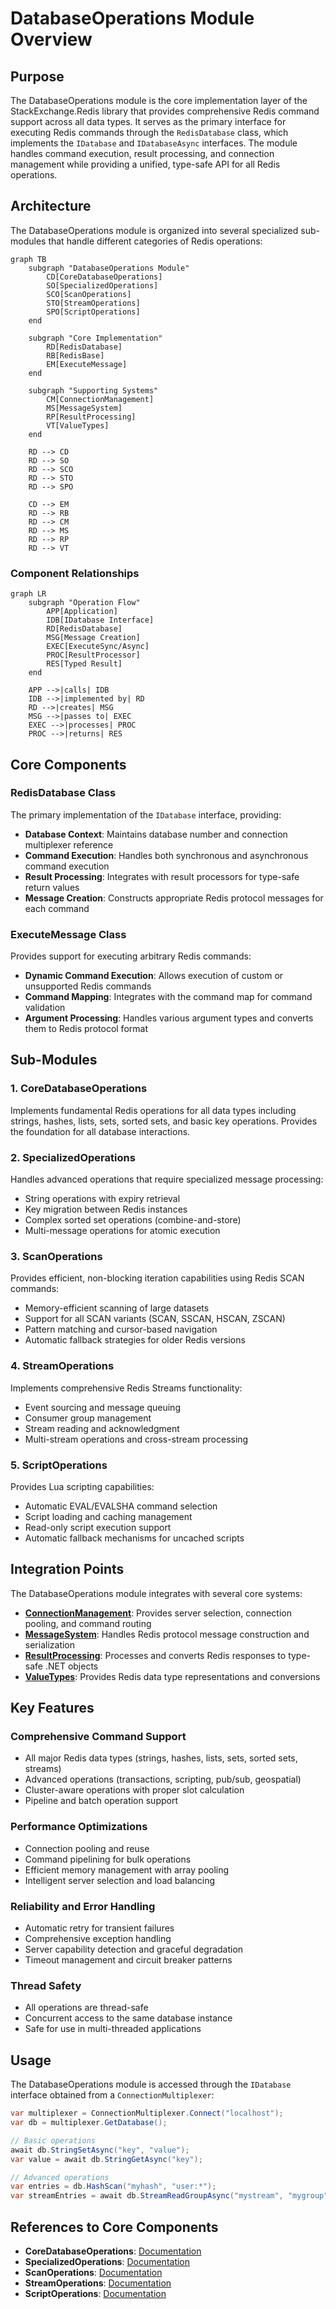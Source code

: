 # DatabaseOperations Module Overview

## Purpose

The DatabaseOperations module is the core implementation layer of the StackExchange.Redis library that provides comprehensive Redis command support across all data types. It serves as the primary interface for executing Redis commands through the `RedisDatabase` class, which implements the `IDatabase` and `IDatabaseAsync` interfaces. The module handles command execution, result processing, and connection management while providing a unified, type-safe API for all Redis operations.

## Architecture

The DatabaseOperations module is organized into several specialized sub-modules that handle different categories of Redis operations:

```mermaid
graph TB
    subgraph "DatabaseOperations Module"
        CD[CoreDatabaseOperations]
        SO[SpecializedOperations]
        SCO[ScanOperations]
        STO[StreamOperations]
        SPO[ScriptOperations]
    end
    
    subgraph "Core Implementation"
        RD[RedisDatabase]
        RB[RedisBase]
        EM[ExecuteMessage]
    end
    
    subgraph "Supporting Systems"
        CM[ConnectionManagement]
        MS[MessageSystem]
        RP[ResultProcessing]
        VT[ValueTypes]
    end
    
    RD --> CD
    RD --> SO
    RD --> SCO
    RD --> STO
    RD --> SPO
    
    CD --> EM
    RD --> RB
    RD --> CM
    RD --> MS
    RD --> RP
    RD --> VT
```

### Component Relationships

```mermaid
graph LR
    subgraph "Operation Flow"
        APP[Application]
        IDB[IDatabase Interface]
        RD[RedisDatabase]
        MSG[Message Creation]
        EXEC[ExecuteSync/Async]
        PROC[ResultProcessor]
        RES[Typed Result]
    end
    
    APP -->|calls| IDB
    IDB -->|implemented by| RD
    RD -->|creates| MSG
    MSG -->|passes to| EXEC
    EXEC -->|processes| PROC
    PROC -->|returns| RES
```

## Core Components

### RedisDatabase Class
The primary implementation of the `IDatabase` interface, providing:
- **Database Context**: Maintains database number and connection multiplexer reference
- **Command Execution**: Handles both synchronous and asynchronous command execution
- **Result Processing**: Integrates with result processors for type-safe return values
- **Message Creation**: Constructs appropriate Redis protocol messages for each command

### ExecuteMessage Class
Provides support for executing arbitrary Redis commands:
- **Dynamic Command Execution**: Allows execution of custom or unsupported Redis commands
- **Command Mapping**: Integrates with the command map for command validation
- **Argument Processing**: Handles various argument types and converts them to Redis protocol format

## Sub-Modules

### 1. CoreDatabaseOperations
Implements fundamental Redis operations for all data types including strings, hashes, lists, sets, sorted sets, and basic key operations. Provides the foundation for all database interactions.

### 2. SpecializedOperations
Handles advanced operations that require specialized message processing:
- String operations with expiry retrieval
- Key migration between Redis instances
- Complex sorted set operations (combine-and-store)
- Multi-message operations for atomic execution

### 3. ScanOperations
Provides efficient, non-blocking iteration capabilities using Redis SCAN commands:
- Memory-efficient scanning of large datasets
- Support for all SCAN variants (SCAN, SSCAN, HSCAN, ZSCAN)
- Pattern matching and cursor-based navigation
- Automatic fallback strategies for older Redis versions

### 4. StreamOperations
Implements comprehensive Redis Streams functionality:
- Event sourcing and message queuing
- Consumer group management
- Stream reading and acknowledgment
- Multi-stream operations and cross-stream processing

### 5. ScriptOperations
Provides Lua scripting capabilities:
- Automatic EVAL/EVALSHA command selection
- Script loading and caching management
- Read-only script execution support
- Automatic fallback mechanisms for uncached scripts

## Integration Points

The DatabaseOperations module integrates with several core systems:

- **[ConnectionManagement](ConnectionManagement.md)**: Provides server selection, connection pooling, and command routing
- **[MessageSystem](MessageSystem.md)**: Handles Redis protocol message construction and serialization
- **[ResultProcessing](ResultProcessing.md)**: Processes and converts Redis responses to type-safe .NET objects
- **[ValueTypes](ValueTypes.md)**: Provides Redis data type representations and conversions

## Key Features

### Comprehensive Command Support
- All major Redis data types (strings, hashes, lists, sets, sorted sets, streams)
- Advanced operations (transactions, scripting, pub/sub, geospatial)
- Cluster-aware operations with proper slot calculation
- Pipeline and batch operation support

### Performance Optimizations
- Connection pooling and reuse
- Command pipelining for bulk operations
- Efficient memory management with array pooling
- Intelligent server selection and load balancing

### Reliability and Error Handling
- Automatic retry for transient failures
- Comprehensive exception handling
- Server capability detection and graceful degradation
- Timeout management and circuit breaker patterns

### Thread Safety
- All operations are thread-safe
- Concurrent access to the same database instance
- Safe for use in multi-threaded applications

## Usage

The DatabaseOperations module is accessed through the `IDatabase` interface obtained from a `ConnectionMultiplexer`:

```csharp
var multiplexer = ConnectionMultiplexer.Connect("localhost");
var db = multiplexer.GetDatabase();

// Basic operations
await db.StringSetAsync("key", "value");
var value = await db.StringGetAsync("key");

// Advanced operations
var entries = db.HashScan("myhash", "user:*");
var streamEntries = await db.StreamReadGroupAsync("mystream", "mygroup", "consumer1");
```

## References to Core Components

- **CoreDatabaseOperations**: [Documentation](CoreDatabaseOperations.md)
- **SpecializedOperations**: [Documentation](SpecializedOperations.md)
- **ScanOperations**: [Documentation](ScanOperations.md)
- **StreamOperations**: [Documentation](StreamOperations.md)
- **ScriptOperations**: [Documentation](ScriptOperations.md)